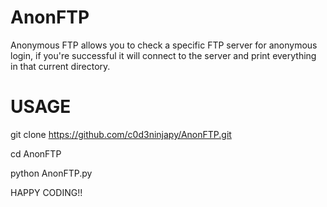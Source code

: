 # AnonFTP
Anonymous FTP allows you to check a specific FTP server for anonymous login, if you're successful it will connect to the server and print everything in that current directory.

# USAGE

git clone https://github.com/c0d3ninjapy/AnonFTP.git

cd AnonFTP

python AnonFTP.py

HAPPY CODING!!

